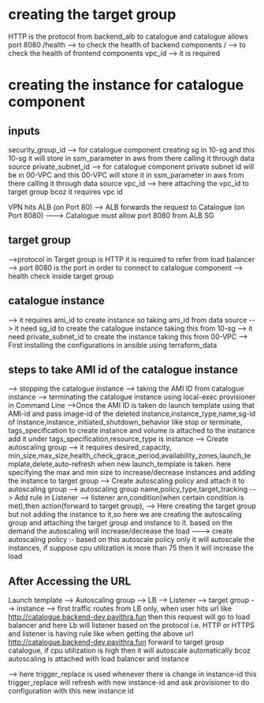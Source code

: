 # creating the target group
HTTP is the protocol from backend_alb to catalogue and catalogue allows port 8080
/health --> to check the health of backend components
/ --> to check the health of frontend components
vpc_id --> it is required


# creating the instance for catalogue component
## inputs 
security_group_id --> for catalogue component creating sg in 10-sg and this 10-sg it will store in ssm_parameter in aws from there calling it through data source
private_subnet_id --> for catalogue component private subnet id will be in 00-VPC and this 00-VPC will store it in ssm_parameter in aws from there calling it through data source
vpc_id --> here attaching the vpc_id to target group bcoz it requires vpc id

VPN hits ALB (on Port 80) --> ALB forwards the request to Catalogue (on Port 8080) ---> Catalogue must allow port 8080 from ALB SG

## target group
-->protocol in Target group is HTTP it is required to refer from load balancer
--> port 8080 is the port in order to connect to catalogue component
--> health check inside target group 

## catalogue instance
--> it requires ami_id to create instance so taking ami_id from data source
--> it need sg_id to create the catalogue instance taking this from 10-sg
--> it need private_subnet_id to create the instance taking this from 00-VPC
--> First installing the configurations in ansible using terraform_data

## steps to take AMI id of the catalogue instance
--> stopping the catalogue instance
--> taking the AMI ID from catalogue instance
--> terminating the catalogue instance using local-exec provisioner in Command Line 
-->Once the AMI ID is taken do launch template using that AMI-id and pass image-id of the deleted instance,instance_type,name,sg-id of instance,instance_initiated_shutdown_behavior like stop or terminate, tags_specification to create instance and volume is attached to the instance add it under tags_specification,resource_type is instance
--> Create autoscaling group --> it requires desired_capacity, min_size,max_size,health_check_grace_period,availability_zones,launch_template,delete,auto-refresh when new launch_template is taken. here specifying the max and min size to increase/decrease instances and adding the instance to target group
--> Create autoscaling policy and attach it to autoscaling group --> autoscaling group name,policy_type,target_tracking
--> Add rule in Listener --> listener arn,condition(when certain condition is met),then action(forward to target group),
--> Here creating the target group but not adding the instance to it,so here we are creating the autoscaling group and attaching the target group and instance to it. based on the demand the autoscaling will increase/decrease the load
---> create autoscaling policy :- based on this autoscale policy only it will autoscale the instances, if suppose cpu utilization is more than 75 then it will increase the load



## After Accessing the URL
Launch template --> Autoscaling group --> LB --> Listener --> target group --> instance
--> first traffic routes from LB only, when user hits url like http://catalogue.backend-dev.pavithra.fun then this request will go to load balancer and here Lb will listener based on the protocol i.e. HTTP or HTTPS and listener is having rule like when getting the above url http://catalogue.backend-dev.pavithra.fun forward to target group catalogue, if cpu utilization is high then it will autoscale automatically bcoz autoscaling is attached with load balancer and instance


--> here trigger_replace is used whenever there is change in instance-id this trigger_replace will refresh with new instance-id and ask provisioner to do configuration with this new instance id 